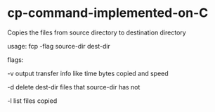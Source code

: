 # cp-command-implemented-on-C

Copies the files from source directory to destination directory

usage: fcp -flag source-dir dest-dir

flags:

  -v output transfer info like time bytes copied and speed
  
  -d delete dest-dir files that source-dir has not
  
  -l list files copied
